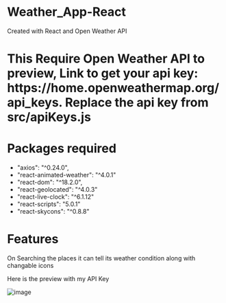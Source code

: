 # Weather_App-React
Created with React and Open Weather API 
<h1>This Require Open Weather API to preview, Link to get your api key: https://home.openweathermap.org/api_keys. Replace the api key from src/apiKeys.js</h1>
<h1>Packages required</h1>
<ul>
<li>  "axios": "^0.24.0", </li>
<li>"react-animated-weather": "^4.0.1" </li>
<li> "react-dom": "^18.2.0",</li>
<li>"react-geolocated": "^4.0.3"</li>
<li> "react-live-clock": "^6.1.12"</li>
<li> "react-scripts": "5.0.1"</li>
<li> "react-skycons": "^0.8.8"</li>
</ul>

<h1>Features</h1>
On Searching the places it can tell its weather condition along with changable icons 

Here is the preview with my API Key 

![image](https://user-images.githubusercontent.com/94506000/225564402-4be6ee0c-86ef-4cef-b5af-fea786d73e93.png)

